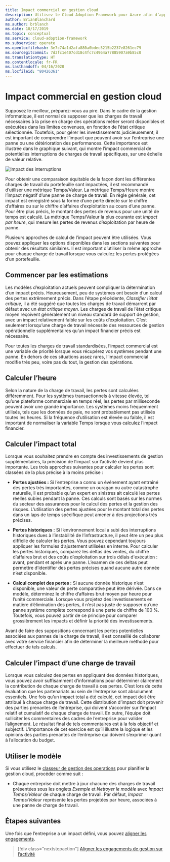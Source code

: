 ```yaml
---
title: Impact commercial en gestion cloud
description: Utilisez le Cloud Adoption Framework pour Azure afin d’apprendre à déterminer et comprendre l’impact potentiel des pannes ou de la détérioration des performances sur votre entreprise.
author: BrianBlanchard
ms.author: brblanch
ms.date: 10/17/2019
ms.topic: conceptual
ms.service: cloud-adoption-framework
ms.subservice: operate
ms.openlocfilehash: 3e7c74a1d2afa880a0bdec5215b2237e8261ec79
ms.sourcegitcommit: 7d3fc1e407cd18c4fc7c4964a77885907a9b85c0
ms.translationtype: HT
ms.contentlocale: fr-FR
ms.lasthandoff: 04/16/2020
ms.locfileid: "80426361"
---
```

# <a name="business-impact-in-cloud-management"></a>Impact commercial en gestion cloud

Supposez le meilleur, préparez-vous au pire. Dans le cadre de la gestion informatique, il est normal de supposer que les charges de travail nécessaires à la prise en charge des opérations métier seront disponibles et exécutées dans les limites convenues, en fonction de l’état critique sélectionnée. Toutefois, pour gérer les investissements judicieusement, il est important de comprendre l’impact que peuvent avoir sur l’entreprise une panne ou une détérioration des performances. Cette importance est illustrée dans le graphique suivant, qui montre l’impact commercial de potentielles interruptions de charges de travail spécifiques, sur une échelle de valeur relative.

![Impact des interruptions](../../_images/manage/time-value-impact.png)

Pour obtenir une comparaison équitable de la façon dont les différentes charges de travail du portefeuille sont impactées, il est recommandé d’utiliser une métrique Temps/Valeur. La métrique Temps/Heure montre l’impact négatif d’une panne de charge de travail. En règle générale, cet impact est enregistré sous la forme d’une perte directe sur le chiffre d’affaires ou sur le chiffre d’affaires d’exploitation au cours d’une panne. Pour être plus précis, le montant des pertes de revenus pour une unité de temps est calculé. La métrique Temps/Valeur la plus courante est *Impact par heure*, qui mesure les pertes de revenus d’exploitation par heure de panne.

Plusieurs approches de calcul de l’impact peuvent être utilisées. Vous pouvez appliquer les options disponibles dans les sections suivantes pour obtenir des résultats similaires. Il est important d’utiliser la même approche pour chaque charge de travail lorsque vous calculez les pertes protégées d’un portefeuille.

## <a name="start-with-estimates"></a>Commencer par les estimations

Les modèles d’exploitation actuels peuvent compliquer la détermination d’un impact précis. Heureusement, peu de systèmes ont besoin d’un calcul des pertes extrêmement précis. Dans l’étape précédente, *Classifier l’état critique*, il a été suggéré que toutes les charges de travail démarrent par défaut avec un *état critique moyen*. Les charges de travail de l’état critique moyen reçoivent généralement un niveau standard de support de gestion, avec un impact relativement faible sur les coûts d’exploitation. C’est seulement lorsqu’une charge de travail nécessite des ressources de gestion opérationnelle supplémentaires qu’un impact financier précis est nécessaire.

Pour toutes les charges de travail standardisées, l’impact commercial est une variable de priorité lorsque vous récupérez vos systèmes pendant une panne. En dehors de ces situations assez rares, l’impact commercial modifie très peu, voire pas du tout, la gestion des opérations.

## <a name="calculate-time"></a>Calculer l’heure

Selon la nature de la charge de travail, les pertes sont calculées différemment. Pour les systèmes transactionnels à vitesse élevée, tel qu’une plateforme commerciale en temps réel, les pertes par milliseconde peuvent avoir une grande importance. Les systèmes moins fréquemment utilisés, tels que les données de paie, ne sont probablement pas utilisés toutes les heures. Si la fréquence d’utilisation est élevée ou faible, il est important de normaliser la variable Temps lorsque vous calculez l’impact financier.

## <a name="calculate-total-impact"></a>Calculer l’impact total

Lorsque vous souhaitez prendre en compte des investissements de gestion supplémentaires, la précision de l’impact sur l’activité devient plus importante. Les trois approches suivantes pour calculer les pertes sont classées de la plus précise à la moins précise :

- **Pertes ajustées :** Si l’entreprise a connu un événement ayant entraîné des pertes très importantes, comme un ouragan ou autre catastrophe naturelle, il est probable qu’un expert en sinistres ait calculé les pertes réelles subies pendant la panne. Ces calculs sont basés sur les normes du secteur des assurances pour le calcul des pertes et la gestion des risques. L’utilisation des pertes ajustées pour le montant total des pertes dans un laps de temps spécifique peut amener à des projections très précises.

- **Pertes historiques :** Si l’environnement local a subi des interruptions historiques dues à l’instabilité de l’infrastructure, il peut être un peu plus difficile de calculer les pertes. Vous pouvez cependant toujours appliquer les formules d’ajustement utilisées en interne. Pour calculer les pertes historiques, comparez les deltas des ventes, du chiffre d’affaires brut et des coûts d’exploitation sur trois délais d'exécution : avant, pendant et après une panne. L’examen de ces deltas peut permettre d’identifier des pertes précises quand aucune autre donnée n’est disponible.

- **Calcul complet des pertes :** Si aucune donnée historique n’est disponible, une valeur de perte comparative peut être dérivée. Dans ce modèle, déterminez le chiffre d’affaires brut moyen par heure pour l’unité commerciale. Lorsque vous projetez des investissements en matière d’élimination des pertes, il n’est pas juste de supposer qu’une panne système complète correspond à une perte de chiffre de 100 %. Toutefois, vous pouvez partir de ce principe pour comparer grossièrement les impacts et définir la priorité des investissements.

Avant de faire des suppositions concernant les pertes potentielles associées aux pannes de la charge de travail, il est conseillé de collaborer avec votre service financier afin de déterminer la meilleure méthode pour effectuer de tels calculs.

## <a name="calculate-workload-impact"></a>Calculer l’impact d’une charge de travail

Lorsque vous calculez des pertes en appliquant des données historiques, vous pouvez avoir suffisamment d’informations pour déterminer clairement la contribution de chaque charge de travail à ces pertes. C’est lors de cette évaluation que les partenariats au sein de l’entreprise sont absolument essentiels. Une fois qu’un impact total a été calculé, cet impact doit être attribué à chaque charge de travail. Cette distribution d’impact doit provenir des parties prenantes de l’entreprise, qui doivent s’accorder sur l’impact relatif et cumulatif de chaque charge de travail. En outre, l’équipe doit solliciter les commentaires des cadres de l’entreprise pour valider l’alignement. Le résultat final de tels commentaires est à la fois objectif et subjectif. L’importance de cet exercice est qu’il illustre la logique et les opinions des parties prenantes de l’entreprise qui doivent s’exprimer quant à l’allocation du budget.

## <a name="use-the-template"></a>Utiliser le modèle

Si vous utilisez le [classeur de gestion des operations](https://raw.githubusercontent.com/microsoft/CloudAdoptionFramework/master/manage/opsmanagementworkbook.xlsx) pour planifier la gestion cloud, procéder comme suit :

- Chaque entreprise doit mettre à jour chacune des charges de travail présentées sous les onglets *Exemple* et *Nettoyer le modèle* avec *Impact Temps/Valeur* de chaque charge de travail. Par défaut, *Impact Temps/Valeur* représente les pertes projetées par heure, associées à une panne de charge de travail.

## <a name="next-steps"></a>Étapes suivantes

Une fois que l’entreprise a un impact défini, vous pouvez [aligner les engagements](./commitment.md).

> [!div class="nextstepaction"]
> [Aligner les engagements de gestion sur l’activité](./commitment.md)

